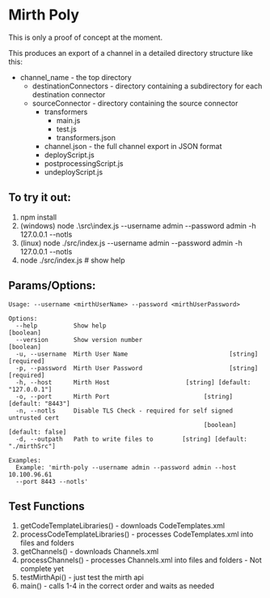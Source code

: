 # Mirth Poly
This is only a proof of concept at the moment.

This produces an export of a channel in a detailed directory structure like this:
* channel_name - the top directory
    * destinationConnectors - directory containing a subdirectory for each destination connector
    * sourceConnector - directory containing the source connector
        * transformers
           * main.js
           * test.js
           * transformers.json
        * channel.json - the full channel export in JSON format
        * deployScript.js
        * postprocessingScript.js
        * undeployScript.js


## To try it out:
1. npm install
2. (windows) node .\src\index.js --username admin --password admin -h 127.0.0.1 --notls
3. (linux) node ./src/index.js --username admin --password admin -h 127.0.0.1 --notls
4. node ./src/index.js # show help

## Params/Options:
```text
Usage: --username <mirthUserName> --password <mirthUserPassword>

Options:
  --help          Show help                                            [boolean]
  --version       Show version number                                  [boolean]
  -u, --username  Mirth User Name                            [string] [required]
  -p, --password  Mirth User Password                        [string] [required]
  -h, --host      Mirth Host                     [string] [default: "127.0.0.1"]
  -o, --port      Mirth Port                          [string] [default: "8443"]
  -n, --notls     Disable TLS Check - required for self signed untrusted cert
                                                      [boolean] [default: false]
  -d, --outpath   Path to write files to        [string] [default: "./mirthSrc"]

Examples:
  Example: 'mirth-poly --username admin --password admin --host 10.100.96.61
  --port 8443 --notls'
```

## Test Functions
1. getCodeTemplateLibraries() - downloads CodeTemplates.xml
2. processCodeTemplateLibraries() - processes CodeTemplates.xml into files and folders
3. getChannels() - downloads Channels.xml
4. processChannels() - processes Channels.xml into files and folders - Not complete yet
5. testMirthApi() - just test the mirth api
6. main() - calls 1-4 in the correct order and waits as needed
